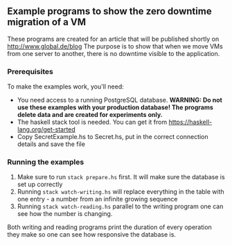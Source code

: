 ## Example programs to show the zero downtime migration of a VM

These programs are created for an article that will be published shortly on
http://www.global.de/blog The purpose is to show that when we move VMs from one
server to another, there is no downtime visible to the application.

### Prerequisites

To make the examples work, you'll need:

- You need access to a running PostgreSQL database. **WARNING: Do not use these
examples with your production database! The programs delete data and are created
for experiments only.**
- The haskell stack tool is needed. You can get it from
  https://haskell-lang.org/get-started
- Copy SecretExample.hs to Secret.hs, put in the correct connection details and
  save the file

### Running the examples

1. Make sure to run `stack prepare.hs` first. It will make sure the database is
   set up correctly
2. Running `stack watch-writing.hs` will replace everything in the table with
   one entry - a number from an infinite growing sequence
3. Running `stack watch-reading.hs` parallel to the writing program one can see
   how the number is changing.
   
Both writing and reading programs print the duration of every operation they
make so one can see how responsive the database is.
